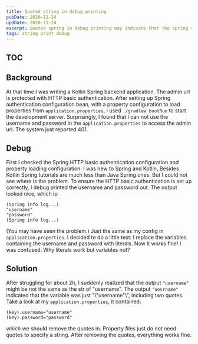 ```yaml
---
title: Quoted string in debug printing
pubDate: 2020-11-24
updDate: 2020-11-24
excerpt: Quoted spring in debug printing may indicate that the spring variable just contains two redundant quotes.
tags: string print debug
---
```


<!-- Copyright (c) 2020-2022 myl7 -->
<!-- SPDX-License-Identifier: CC-BY-SA-4.0 -->

## TOC

## Background

At that time I was writing a Kotlin Spring backend application.
The admin url is protected with HTTP basic authentication.
After setting up Spring authentication configuration bean,
with a property configuration to load properties from `application.properties`,
I used `./gradlew bootRun` to start the development server.
Surprisingly, I found that I can not use the username and password in the
`application.properties` to access the admin url.
The system just reported 401.

## Debug

First I checked the Spring HTTP basic authentication configuration and property loading configuration.
I was new to Spring and Kotlin, Besides Kotlin Spring tutorials are much less than Java Spring ones.
But I could not see where is the problem.
To ensure the HTTP basic authentication is set up correctly, I debug printed the username and password out.
The output looked nice, which is:

```
(Spring info log...)
"username"
"password"
(Spring info log...)
```

(You may have seen the problem.)
Just the same as my config in `application.properties`.
I decided to do a little test: I replace the variables containing the username and password with literals.
Now it works fine!
I was confused: Why literals work but variables not?

## Solution

After struggling for about 2h, I suddenly realized that the output `"username"`
might be not the same as the str of "username".
The output `"uesrname"` indicated that the variable was just "\\"username"\\", including two quotes.
Take a look at my `application.properties`, it contained:

```
(key).username="username"
(key).password="password"
```

which we should remove the quotes in.
Property files just do not need quotes to specify a string.
After removing the quotes, everything works fine.
